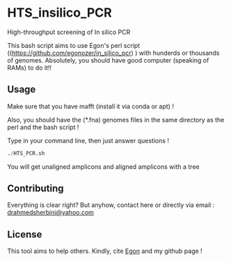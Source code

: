 # HTS_insilico_PCR
High-throughput screening of In silico PCR


This bash script aims to use Egon's perl script ((https://github.com/egonozer/in_silico_pcr) ) with hunderds or thousands of genomes. Absolutely, you should have good computer (speaking of RAMs) to do it!!

## Usage
Make sure that you have mafft (install it via conda or apt) !

Also, you should have the (*.fna) genomes files in the same directory as the perl and the bash script !

Type in your command line, then just answer questions !


```python
./HTS_PCR.sh

```
You will get unaligned amplicons and aligned amplicons with a tree 


## Contributing
Everything is clear right? But anyhow, contact here or directly via email : drahmedsherbini@yahoo.com
## License
This tool aims to help others. Kindly, cite [Egon](https://github.com/egonozer/in_silico_pcr) and my github page !
